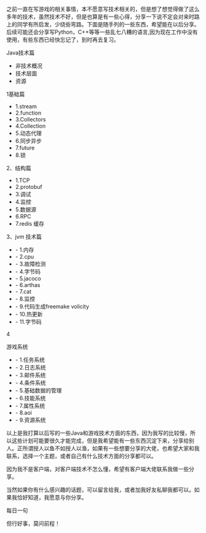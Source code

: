 之前一直在写游戏的相关事情，本不愿意写技术相关的，但是想了想觉得做了这么多年的技术，虽然技术不好，但是也算是有一些心得，分享一下说不定会对来时路上的同学有所启发，少绕些弯路。下面是随手列的一些东西，希望能在以后分享。后续可能还会分享写Python，C++等等一些乱七八糟的语言,因为现在工作中没有使用，有些东西已经快忘记了，到时再去复习。

Java技术篇

- 非技术概况
- 技术层面
- 资源

1基础篇

- 1.stream
- 2.function
- 3.Collectors
- 4.Collection
- 5.动态代理
- 6.同步异步
- 7.future
- 8.锁

2、结构篇

- 1.TCP
- 2.protobuf
- 3.调试
- 4.监控
- 5.数据源
- 6.RPC
- 7.redis 缓存

3、jvm 技术篇

- \- 1.内存
- \- 2.cpu
- \- 3.故障检测
- \- 4.字节码
- \- 5.jacoco
- \- 6.arthas
- \- 7.cat
- \- 8.监控
- \- 9.代码生成freemake volicity
- \- 10.热更新
- \- 11.字节码

4

游戏系统



- \- 1.任务系统
- \- 2.日志系统
- \- 3.邮件系统
- \- 4.条件系统
- \- 5.基础数据的管理
- \- 6.技能系统
- \- 7.属性系统
- \- 8.aoi
- \- 9.资源系统



​    以上是我打算以后写的一些Java和游戏技术方面的东西，因为我写的比较慢，所以这些计划可能要很久才能完成，但是我希望能有一些东西沉淀下来，分享给别人。正所谓授人以鱼不如授人以渔，如果有一些想要分享的大佬，也希望大家和我联系，选择一个主题，或者自己有什么技术方面的分享都可以。

​    因为我不是客户端，对客户端技术不怎么懂，希望有客户端大佬联系我做一些分享。

​    当然如果你有什么感兴趣的话题，可以留言给我，或者加我好友私聊我都可以。如果我恰好知道，我愿意与你分享。

每日一句

但行好事，莫问前程！